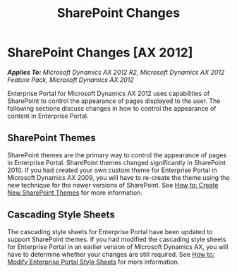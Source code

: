 ﻿---
title: SharePoint Changes
TOCTitle: SharePoint Changes
ms:assetid: 8dc01c0f-bd68-4f13-8d13-bbe44682497e
ms:mtpsurl: https://msdn.microsoft.com/en-us/library/Hh272127(v=AX.60)
ms:contentKeyID: 36542040
ms.date: 04/30/2013
mtps_version: v=AX.60
---

# SharePoint Changes [AX 2012]


_**Applies To:** Microsoft Dynamics AX 2012 R2, Microsoft Dynamics AX 2012 Feature Pack, Microsoft Dynamics AX 2012_

Enterprise Portal for Microsoft Dynamics AX 2012 uses capabilities of SharePoint to control the appearance of pages displayed to the user. The following sections discuss changes in how to control the appearance of content in Enterprise Portal.

## SharePoint Themes

SharePoint themes are the primary way to control the appearance of pages in Enterprise Portal. SharePoint themes changed significantly in SharePoint 2010. If you had created your own custom theme for Enterprise Portal in Microsoft Dynamics AX 2009, you will have to re-create the theme using the new technique for the newer versions of SharePoint. See [How to: Create New SharePoint Themes](how-to-create-new-sharepoint-themes.md) for more information.

## Cascading Style Sheets

The cascading style sheets for Enterprise Portal have been updated to support SharePoint themes. If you had modified the cascading style sheets for Enterprise Portal in an earlier version of Microsoft Dynamics AX, you will have to determine whether your changes are still required. See [How to: Modify Enterprise Portal Style Sheets](how-to-modify-enterprise-portal-style-sheets.md) for more information.


